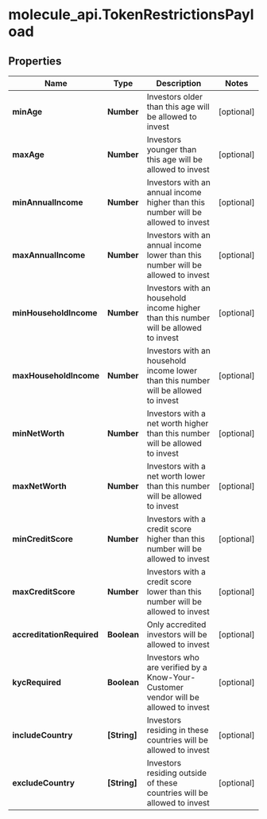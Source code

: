 # molecule_api.TokenRestrictionsPayload

## Properties
Name | Type | Description | Notes
------------ | ------------- | ------------- | -------------
**minAge** | **Number** | Investors older than this age will be allowed to invest | [optional] 
**maxAge** | **Number** | Investors younger than this age will be allowed to invest | [optional] 
**minAnnualIncome** | **Number** | Investors with an annual income higher than this number will be allowed to invest | [optional] 
**maxAnnualIncome** | **Number** | Investors with an annual income lower than this number will be allowed to invest | [optional] 
**minHouseholdIncome** | **Number** | Investors with an household income higher than this number will be allowed to invest | [optional] 
**maxHouseholdIncome** | **Number** | Investors with an household income lower than this number will be allowed to invest | [optional] 
**minNetWorth** | **Number** | Investors with a net worth higher than this number will be allowed to invest | [optional] 
**maxNetWorth** | **Number** | Investors with a net worth lower than this number will be allowed to invest | [optional] 
**minCreditScore** | **Number** | Investors with a credit score higher than this number will be allowed to invest | [optional] 
**maxCreditScore** | **Number** | Investors with a credit score lower than this number will be allowed to invest | [optional] 
**accreditationRequired** | **Boolean** | Only accredited investors will be allowed to invest | [optional] 
**kycRequired** | **Boolean** | Investors who are verified by a Know-Your-Customer vendor will be allowed to invest | [optional] 
**includeCountry** | **[String]** | Investors residing in these countries will be allowed to invest | [optional] 
**excludeCountry** | **[String]** | Investors residing outside of these countries will be allowed to invest | [optional] 


